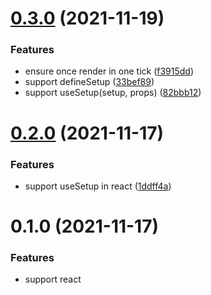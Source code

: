 # [0.3.0](https://github.com/dolymood/uni-store/compare/v0.2.0...v0.3.0) (2021-11-19)
### Features

* ensure once render in one tick ([f3915dd](https://github.com/dolymood/uni-store/commit/f3915dd27f83ddb9200580e4bc356f92afea8580))
* support defineSetup ([33bef89](https://github.com/dolymood/uni-store/commit/33bef89b8e67b70c34dfbd98f14351732df24909))
* support useSetup(setup, props) ([82bbb12](https://github.com/dolymood/uni-store/commit/82bbb1294da98ad05b707a231324cb85e8d9770b))



# [0.2.0](https://github.com/dolymood/uni-store/compare/v0.1.0...v0.2.0) (2021-11-17)

### Features

* support useSetup in react ([1ddff4a](https://github.com/dolymood/uni-store/commit/1ddff4a1cce33276374324936e6194746bed9f5a))


# 0.1.0 (2021-11-17)

### Features

* support react
